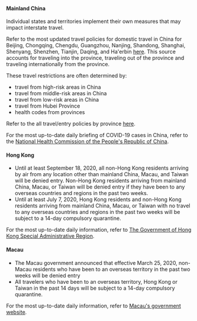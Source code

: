 #### Mainland China

Individual states and territories implement their own measures that may impact interstate travel.

Refer to the most updated travel policies for domestic travel in China for Beijing, Chongqing, Chengdu, Guangzhou, Nanjing, Shandong, Shanghai, Shenyang, Shenzhen, Tianjin, Daqing, and Ha'erbin [here](https://www.europeanchamber.com.cn/en/national-news/3188/travel_policies_to_and_from_cities_in_china). This source accounts for traveling into the province, traveling out of the province and traveling internationally from the province.

These travel restrictions are often determined by:

- travel from high-risk areas in China
- travel from middle-risk areas in China
- travel from low-risk areas in China
- travel from Hubei Province
- health codes from provinces

Refer to the all travel/entry policies by province [here](https://www.china-briefing.com/news/wp-content/uploads/2020/05/Travel-_-Entry-Policy-By-Province-As-of-May-24.jpg).

For the most up-to-date daily briefing of COVID-19 cases in China, refer to the [National Health Commission of the People's Republic of China](http://en.nhc.gov.cn/2020-06/16/c_80776.htm).

#### Hong Kong

- Until at least September 18, 2020, all non-Hong Kong residents arriving by air from any location other than mainland China, Macau, and Taiwan will be denied entry. Non-Hong Kong residents arriving from mainland China, Macau, or Taiwan will be denied entry if they have been to any overseas countries and regions in the past two weeks.
- Until at least July 7, 2020, Hong Kong residents and non-Hong Kong residents arriving from mainland China, Macau, or Taiwan with no travel to any overseas countries and regions in the past two weeks will be subject to a 14-day compulsory quarantine.

For the most up-to-date daily information, refer to [The Government of Hong Kong Special Administrative Region](https://www.info.gov.hk/gia/general/202003/18/P2020031800758.htm).

#### Macau

- The Macau government announced that effective March 25, 2020, non-Macau residents who have been to an overseas territory in the past two weeks will be denied entry
- All travelers who have been to an overseas territory, Hong Kong or Taiwan in the past 14 days will be subject to a 14-day compulsory quarantine.

For the most up-to-date daily information, refer to [Macau's government website](https://www.ssm.gov.mo/apps1/PreventCOVID-19/en.aspx#clg17048).
